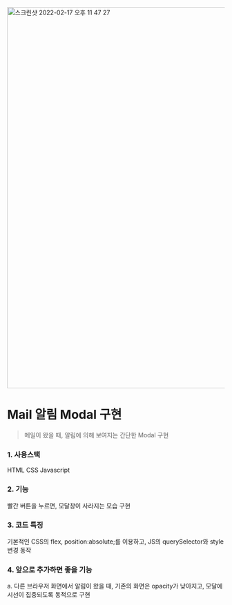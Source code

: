 <img width="884" alt="스크린샷 2022-02-17 오후 11 47 27" src="https://user-images.githubusercontent.com/99726297/154507630-3a416468-e5e6-4551-95c7-c8046012210d.png">


# Mail 알림 Modal 구현
> 메일이 왔을 때, 알림에 의해 보여지는 간단한 Modal 구현

### **1. 사용스택**
HTML CSS Javascript
<br/>

### **2. 기능**
빨간 버튼을 누르면, 모달창이 사라지는 모습 구현
<br/>


### **3. 코드 특징**
기본적인 CSS의 flex, position:absolute;를 이용하고, JS의 querySelector와 style 변경 동작
<br/>


### **4. 앞으로 추가하면 좋을 기능**
a. 다른 브라우저 화면에서 알림이 왔을 때, 기존의 화면은 opacity가 낮아지고, 모달에 시선이 집중되도록 동적으로 구현
<br/>
